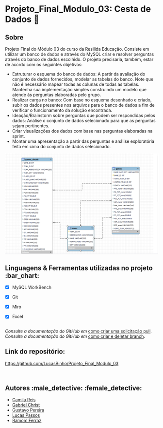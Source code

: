 # Projeto_Final_Modulo_03: Cesta de Dados :basketball:

<h2 id="sobre">Sobre </h2>
<p>Projeto Final do Módulo 03 do curso da Resilida Educação. Consiste em utilizar um banco de dados e através do MySQL criar e resolver perguntas através do banco de dados escolhido.
O projeto precisaria, também, estar de acordo com os seguintes objetivos:</p>

- Estruturar o esquema do banco de dados:
 A partir da avaliação do conjunto de dados fornecidos, modelar as tabelas
do banco. Note que não é necessário mapear todas as colunas de todas
as tabelas. Mantenha sua implementação simples construindo um
modelo que atende às perguntas elaboradas pelo grupo.
- Realizar carga no banco:
 Com base no esquema desenhado e criado, subir os dados presentes nos
arquivos para o banco de dados a fim de verificar o funcionamento da
solução encontrada.
- Ideação/Brainstorm sobre perguntas que podem ser respondidas pelos dados:
 Análise o conjunto de dados selecionado para que as perguntas sejam
pertinentes.
- Criar visualizações dos dados com base nas perguntas elaboradas na sprint.
- Montar uma apresentação a partir das perguntas e análise exploratória feita em
cima do conjunto de dados selecionado.

<img src = "diagrama_entidades.PNG" alt="imagem do diagrama das entidades do projeto">

<br>

<h2 id="linguagens">Linguagens & Ferramentas utilizadas no projeto :bar_chart:</h2>

  - [x] MySQL WorkBench
  - [x] Git
  - [x] Miro
  - [x] Excel


##

*Consulte a documentação do GitHub em* 
[como criar uma solicitação pull](https://help.github.com/en/github/collaborating-with-issues-and-pull-requests/creating-a-pull-request).<br>
*Consulte a documentação do GitHub em* 
[como criar e deletar branch](https://docs.github.com/en/pull-requests/collaborating-with-pull-requests/proposing-changes-to-your-work-with-pull-requests/creating-and-deleting-branches-within-your-repository).

## Link do repositório:
https://github.com/LucasBinho/Projeto_Final_Modulo_03

<br>

<h2 id="autores">Autores :male_detective: :female_detective:</h2>

  - [Camila Reis](https://github.com/cxavier6)
  - [Gabriel Christ](https://github.com/Gcc10bin)
  - [Gustavo Pereira](https://www.linkedin.com/in/raphael-gomes1706/)
  - [Lucas Passos](https://github.com/LucasBinho)
  - [Ramom Ferraz](https://github.com/ramomfrz)
  

  
